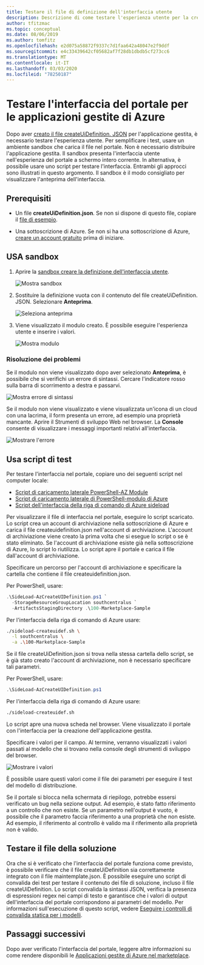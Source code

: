 ```yaml
---
title: Testare il file di definizione dell'interfaccia utente
description: Descrizione di come testare l'esperienza utente per la creazione di applicazione gestita di Azure tramite il portale.
author: tfitzmac
ms.topic: conceptual
ms.date: 08/06/2019
ms.author: tomfitz
ms.openlocfilehash: e2d075a58872f9337c7d1faa642a48047e2f9ddf
ms.sourcegitcommit: e4c33439642cf05682af7f28db1dbdb5cf273cc6
ms.translationtype: MT
ms.contentlocale: it-IT
ms.lasthandoff: 03/03/2020
ms.locfileid: "78250187"
---
```

# <a name="test-your-portal-interface-for-azure-managed-applications"></a>Testare l'interfaccia del portale per le applicazioni gestite di Azure

Dopo aver [creato il file createUiDefinition. JSON](create-uidefinition-overview.md) per l'applicazione gestita, è necessario testare l'esperienza utente. Per semplificare i test, usare un ambiente sandbox che carica il file nel portale. Non è necessario distribuire l'applicazione gestita. Il sandbox presenta l'interfaccia utente nell'esperienza del portale a schermo intero corrente. In alternativa, è possibile usare uno script per testare l'interfaccia. Entrambi gli approcci sono illustrati in questo argomento. Il sandbox è il modo consigliato per visualizzare l'anteprima dell'interfaccia.

## <a name="prerequisites"></a>Prerequisiti

* Un file **createUiDefinition.json**. Se non si dispone di questo file, copiare il [file di esempio](https://github.com/Azure/azure-quickstart-templates/blob/master/100-marketplace-sample/createUiDefinition.json).

* Una sottoscrizione di Azure. Se non si ha una sottoscrizione di Azure, [creare un account gratuito](https://azure.microsoft.com/free/) prima di iniziare.

## <a name="use-sandbox"></a>USA sandbox

1. Aprire la [sandbox creare la definizione dell'interfaccia utente](https://portal.azure.com/?feature.customPortal=false&#blade/Microsoft_Azure_CreateUIDef/SandboxBlade).

   ![Mostra sandbox](./media/test-createuidefinition/show-sandbox.png)

1. Sostituire la definizione vuota con il contenuto del file createUiDefinition. JSON. Selezionare **Anteprima**.

   ![Seleziona anteprima](./media/test-createuidefinition/select-preview.png)

1. Viene visualizzato il modulo creato. È possibile eseguire l'esperienza utente e inserire i valori.

   ![Mostra modulo](./media/test-createuidefinition/show-ui-form.png)

### <a name="troubleshooting"></a>Risoluzione dei problemi

Se il modulo non viene visualizzato dopo aver selezionato **Anteprima**, è possibile che si verifichi un errore di sintassi. Cercare l'indicatore rosso sulla barra di scorrimento a destra e passarvi.

![Mostra errore di sintassi](./media/test-createuidefinition/show-syntax-error.png)

Se il modulo non viene visualizzato e viene visualizzata un'icona di un cloud con una lacrima, il form presenta un errore, ad esempio una proprietà mancante. Aprire il Strumenti di sviluppo Web nel browser. La **Console** consente di visualizzare i messaggi importanti relativi all'interfaccia.

![Mostrare l'errore](./media/test-createuidefinition/show-error.png)

## <a name="use-test-script"></a>Usa script di test

Per testare l'interfaccia nel portale, copiare uno dei seguenti script nel computer locale:

* [Script di caricamento laterale PowerShell-AZ Module](https://github.com/Azure/azure-quickstart-templates/blob/master/SideLoad-AzCreateUIDefinition.ps1)
* [Script di caricamento laterale di PowerShell-modulo di Azure](https://github.com/Azure/azure-quickstart-templates/blob/master/SideLoad-CreateUIDefinition.ps1)
* [Script dell'interfaccia della riga di comando di Azure sideload](https://github.com/Azure/azure-quickstart-templates/blob/master/sideload-createuidef.sh)

Per visualizzare il file di interfaccia nel portale, eseguire lo script scaricato. Lo script crea un account di archiviazione nella sottoscrizione di Azure e carica il file createuidefinition.json nell'account di archiviazione. L'account di archiviazione viene creato la prima volta che si esegue lo script o se è stato eliminato. Se l'account di archiviazione esiste già nella sottoscrizione di Azure, lo script lo riutilizza. Lo script apre il portale e carica il file dall'account di archiviazione.

Specificare un percorso per l'account di archiviazione e specificare la cartella che contiene il file createuidefinition.json.

Per PowerShell, usare:

```powershell
.\SideLoad-AzCreateUIDefinition.ps1 `
  -StorageResourceGroupLocation southcentralus `
  -ArtifactsStagingDirectory .\100-Marketplace-Sample
```

Per l'interfaccia della riga di comando di Azure usare:

```bash
./sideload-createuidef.sh \
  -l southcentralus \
  -a .\100-Marketplace-Sample
```

Se il file createUiDefinition.json si trova nella stessa cartella dello script, se è già stato creato l'account di archiviazione, non è necessario specificare tali parametri.

Per PowerShell, usare:

```powershell
.\SideLoad-AzCreateUIDefinition.ps1
```

Per l'interfaccia della riga di comando di Azure usare:

```bash
./sideload-createuidef.sh
```

Lo script apre una nuova scheda nel browser. Viene visualizzato il portale con l'interfaccia per la creazione dell'applicazione gestita.

Specificare i valori per il campo. Al termine, verranno visualizzati i valori passati al modello che si trovano nella console degli strumenti di sviluppo del browser.

![Mostrare i valori](./media/test-createuidefinition/show-json.png)

È possibile usare questi valori come il file dei parametri per eseguire il test del modello di distribuzione.

Se il portale si blocca nella schermata di riepilogo, potrebbe essersi verificato un bug nella sezione output. Ad esempio, è stato fatto riferimento a un controllo che non esiste. Se un parametro nell'output è vuoto, è possibile che il parametro faccia riferimento a una proprietà che non esiste. Ad esempio, il riferimento al controllo è valido ma il riferimento alla proprietà non è valido.

## <a name="test-your-solution-files"></a>Testare il file della soluzione

Ora che si è verificato che l'interfaccia del portale funziona come previsto, è possibile verificare che il file createUiDefinition sia correttamente integrato con il file maintemplate.json. È possibile eseguire uno script di convalida dei test per testare il contenuto dei file di soluzione, incluso il file createUiDefinition. Lo script convalida la sintassi JSON, verifica la presenza di espressioni regex nei campi di testo e garantisce che i valori di output dell'interfaccia del portale corrispondono ai parametri del modello. Per informazioni sull'esecuzione di questo script, vedere [Eseguire i controlli di convalida statica per i modelli](https://github.com/Azure/azure-quickstart-templates/tree/master/test).

## <a name="next-steps"></a>Passaggi successivi

Dopo aver verificato l'interfaccia del portale, leggere altre informazioni su come rendere disponibili le [Applicazioni gestite di Azure nel marketplace](publish-marketplace-app.md).
